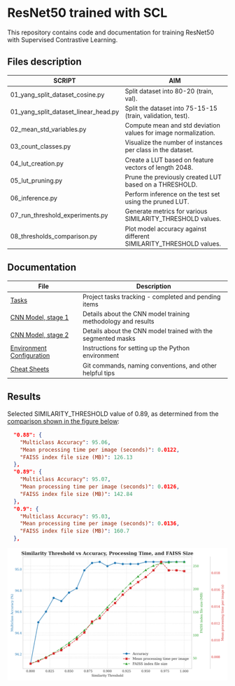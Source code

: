 # ResNet50 trained with SCL

This repository contains code and documentation for training ResNet50 with Supervised Contrastive Learning.

## Files description

| SCRIPT                                	| AIM                                                         	    |
|---------------------------------------	|---------------------------------------------------------------	|
| 01_yang_split_dataset_cosine.py       	| Split dataset into 80-20 (train, val).                      	    |
| 01_yang_split_dataset_linear_head.py  	| Split the dataset into 75-15-15 (train, validation, test).   	    |
| 02_mean_std_variables.py              	| Compute mean and std deviation values for image normalization.    |
| 03_count_classes.py                   	| Visualize the number of instances per class in the dataset.  	    |
| 04_lut_creation.py                    	| Create a LUT based on feature vectors of length 2048.        	    |
| 05_lut_pruning.py                     	| Prune the previously created LUT based on a THRESHOLD.       	    |
| 06_inference.py                       	| Perform inference on the test set using the pruned LUT.      	    |
| 07_run_threshold_experiments.py           | Generate metrics for various SIMILARITY_THRESHOLD values.         |
| 08_thresholds_comparison.py               | Plot model accuracy against different SIMILARITY_THRESHOLD values.|

## Documentation

| File                                             | Description                                                   |
|------------------------------------------------- |---------------------------------------------------------------|
| [Tasks](docs/tasks.md)                           | Project tasks tracking - completed and pending items          |
| [CNN Model, stage 1](docs/cnn_model.md)          | Details about the CNN model training methodology and results  |
| [CNN Model, stage 2](docs/cnn_sam2.md)           | Details about the CNN model trained with the segmented masks  |
| [Environment Configuration](docs/environment.md) | Instructions for setting up the Python environment            |
| [Cheat Sheets](docs/cheat_sheets.md)             | Git commands, naming conventions, and other helpful tips      |

## Results

Selected SIMILARITY_THRESHOLD value of 0.89, as determined from the [comparison shown in the figure below](08_thresholds_comparison.png):

```json
  "0.88": {
    "Multiclass Accuracy": 95.06,
    "Mean processing time per image (seconds)": 0.0122,
    "FAISS index file size (MB)": 126.13
  },
  "0.89": {
    "Multiclass Accuracy": 95.07,
    "Mean processing time per image (seconds)": 0.0126,
    "FAISS index file size (MB)": 142.84
  },
  "0.9": {
    "Multiclass Accuracy": 95.03,
    "Mean processing time per image (seconds)": 0.0136,
    "FAISS index file size (MB)": 160.7
  },
```

![Comparison of Thresholds](08_thresholds_comparison.png)